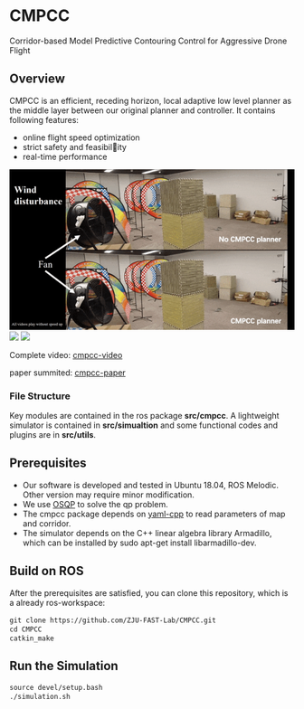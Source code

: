 # CMPCC
Corridor-based Model Predictive Contouring Control for Aggressive Drone Flight

## Overview
CMPCC is an efficient, receding horizon, local adaptive low level planner as the middle layer between our original planner and controller. It contains following features: 
-  online flight speed optimization
-  strict safety and feasibility
-  real-time performance

![](figs/1.gif)
![](figs/2.gif)
![](figs/3.gif)

Complete video: [cmpcc-video](https://www.youtube.com/watch?v=_7CzBh-0wQ0)

paper summited: [cmpcc-paper]()

### File Structure
Key modules are contained in the ros package **src/cmpcc**. A lightweight simulator is contained in **src/simualtion** and some functional codes and plugins are in **src/utils**. 

## Prerequisites
- Our software is developed and tested in Ubuntu 18.04, ROS Melodic. Other version may require minor modification. 
- We use [OSQP](https://github.com/oxfordcontrol/osqp) to solve the qp problem.
- The cmpcc package depends on [yaml-cpp](https://github.com/jbeder/yaml-cpp) to read parameters of map and corridor.
- The simulator depends on the C++ linear algebra library Armadillo, which can be installed by sudo apt-get install libarmadillo-dev.

## Build on ROS
After the prerequisites are satisfied, you can clone this repository, which is a already ros-workspace:
```
git clone https://github.com/ZJU-FAST-Lab/CMPCC.git
cd CMPCC
catkin_make
``` 

## Run the Simulation
```
source devel/setup.bash
./simulation.sh
```

